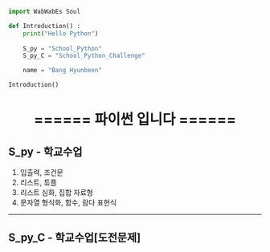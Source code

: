 ```python
import WabWabEs Soul

def Introduction() :
    print("Hello Python")
    
    S_py = "School_Python"
    S_py_C = "School_Python_Challenge"

    name = "Bang Hyunbeen"

Introduction()
```

# <center> ====== 파이썬 입니다 ====== </center>

## **S_py - 학교수업**

1. 입출력, 조건문
2. 리스트, 튜플
3. 리스트 심화, 집합 자료형
4. 문자열 형식화, 함수, 람다 표현식
---
## **S_py_C - 학교수업[도전문제]**

